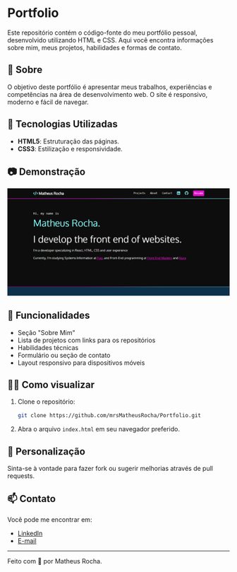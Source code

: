 # Portfolio

Este repositório contém o código-fonte do meu portfólio pessoal, desenvolvido utilizando HTML e CSS. Aqui você encontra informações sobre mim, meus projetos, habilidades e formas de contato.

## 📄 Sobre

O objetivo deste portfólio é apresentar meus trabalhos, experiências e competências na área de desenvolvimento web. O site é responsivo, moderno e fácil de navegar.

## 🚀 Tecnologias Utilizadas

- **HTML5**: Estruturação das páginas.
- **CSS3**: Estilização e responsividade.

## 📷 Demonstração

![Demonstração do Portfólio](https://github.com/mrsMatheusRocha/Portfolio/blob/789ce0bd19067be603f5454223a27a761dbf59b5/imgs/portfoliosite.png)

## 🧩 Funcionalidades

- Seção "Sobre Mim"
- Lista de projetos com links para os repositórios
- Habilidades técnicas
- Formulário ou seção de contato
- Layout responsivo para dispositivos móveis

## 👨‍💻 Como visualizar

1. Clone o repositório:
   ```bash
   git clone https://github.com/mrsMatheusRocha/Portfolio.git
   ```
2. Abra o arquivo `index.html` em seu navegador preferido.

## 📝 Personalização

Sinta-se à vontade para fazer fork ou sugerir melhorias através de pull requests.

## 📫 Contato

Você pode me encontrar em:
- [LinkedIn](https://www.linkedin.com/in/seu-usuario)
- [E-mail](mailto:seu-email@exemplo.com)

---

Feito com 💙 por Matheus Rocha.
